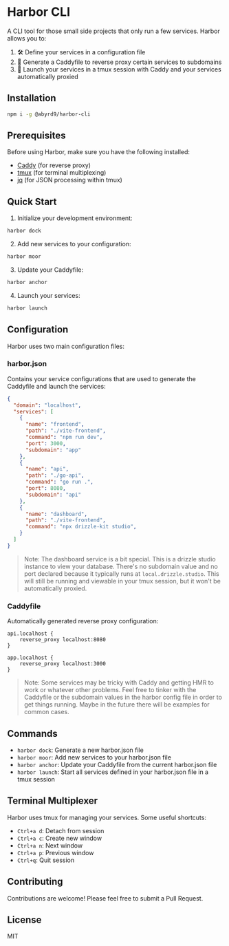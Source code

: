 # Harbor CLI

A CLI tool for those small side projects that only run a few services. Harbor allows you to:

1. 🛠️ Define your services in a configuration file
2. 🔄 Generate a Caddyfile to reverse proxy certain services to subdomains
3. 🚀 Launch your services in a tmux session with Caddy and your services automatically proxied

## Installation

```bash
npm i -g @abyrd9/harbor-cli
```

## Prerequisites

Before using Harbor, make sure you have the following installed:

- [Caddy](https://caddyserver.com/docs/install) (for reverse proxy)
- [tmux](https://github.com/tmux/tmux/wiki/Installing) (for terminal multiplexing)
- [jq](https://stedolan.github.io/jq/download/) (for JSON processing within tmux)

## Quick Start

1. Initialize your development environment:
```bash
harbor dock
```

2. Add new services to your configuration:
```bash
harbor moor
```

3. Update your Caddyfile:
```bash
harbor anchor
```

4. Launch your services:
```bash
harbor launch
```

## Configuration

Harbor uses two main configuration files:

### harbor.json

Contains your service configurations that are used to generate the Caddyfile and launch the services:

```json
{
  "domain": "localhost",
  "services": [
    {
      "name": "frontend",
      "path": "./vite-frontend",
      "command": "npm run dev",
      "port": 3000,
      "subdomain": "app"
    },
    {
      "name": "api",
      "path": "./go-api",
      "command": "go run .",
      "port": 8080,
      "subdomain": "api"
    },
    {
      "name": "dashboard",
      "path": "./vite-frontend",
      "command": "npx drizzle-kit studio",
    }
  ]
}
```

> Note: The dashboard service is a bit special. This is a drizzle studio instance to view your database. There's no subdomain value and no port declared because it typically runs at `local.drizzle.studio`. This will still be running and viewable in your tmux session, but it won't be automatically proxied.

### Caddyfile

Automatically generated reverse proxy configuration:

```caddy
api.localhost {
    reverse_proxy localhost:8080
}

app.localhost {
    reverse_proxy localhost:3000
}
```

> Note: Some services may be tricky with Caddy and getting HMR to work or whatever other problems. Feel free to tinker with the Caddyfile or the subdomain values in the harbor config file in order to get things running. Maybe in the future there will be examples for common cases.

## Commands

- `harbor dock`: Generate a new harbor.json file
- `harbor moor`: Add new services to your harbor.json file
- `harbor anchor`: Update your Caddyfile from the current harbor.json file
- `harbor launch`: Start all services defined in your harbor.json file in a tmux session

## Terminal Multiplexer

Harbor uses tmux for managing your services. Some useful shortcuts:

- `Ctrl+a d`: Detach from session
- `Ctrl+a c`: Create new window
- `Ctrl+a n`: Next window
- `Ctrl+a p`: Previous window
- `Ctrl+q`: Quit session

## Contributing

Contributions are welcome! Please feel free to submit a Pull Request.

## License

MIT
